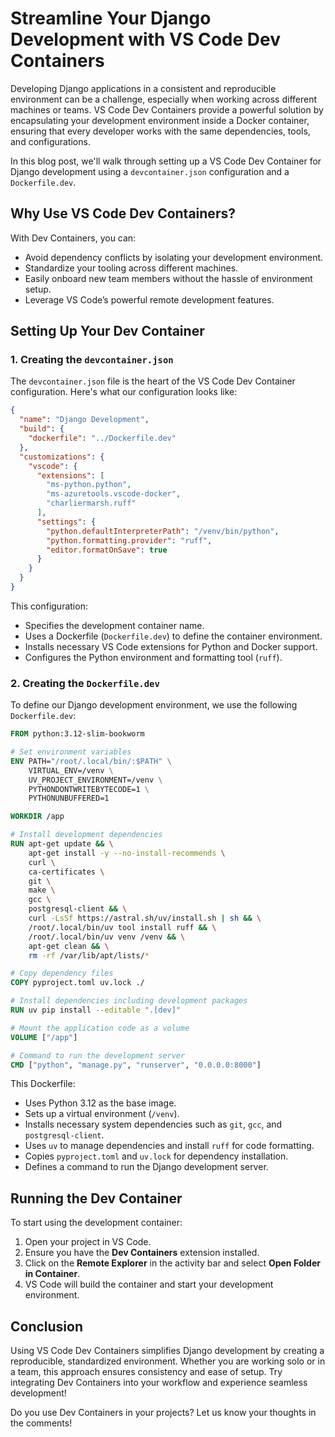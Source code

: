 # Streamline Your Django Development with VS Code Dev Containers

Developing Django applications in a consistent and reproducible environment can be a challenge, especially when working across different machines or teams. VS Code Dev Containers provide a powerful solution by encapsulating your development environment inside a Docker container, ensuring that every developer works with the same dependencies, tools, and configurations.

In this blog post, we'll walk through setting up a VS Code Dev Container for Django development using a `devcontainer.json` configuration and a `Dockerfile.dev`.

## Why Use VS Code Dev Containers?

With Dev Containers, you can:
- Avoid dependency conflicts by isolating your development environment.
- Standardize your tooling across different machines.
- Easily onboard new team members without the hassle of environment setup.
- Leverage VS Code’s powerful remote development features.

## Setting Up Your Dev Container

### 1. Creating the `devcontainer.json`

The `devcontainer.json` file is the heart of the VS Code Dev Container configuration. Here's what our configuration looks like:

```json
{
  "name": "Django Development",
  "build": {
    "dockerfile": "../Dockerfile.dev"
  },
  "customizations": {
    "vscode": {
      "extensions": [
        "ms-python.python",
        "ms-azuretools.vscode-docker",
        "charliermarsh.ruff"
      ],
      "settings": {
        "python.defaultInterpreterPath": "/venv/bin/python",
        "python.formatting.provider": "ruff",
        "editor.formatOnSave": true
      }
    }
  }
}
```

This configuration:
- Specifies the development container name.
- Uses a Dockerfile (`Dockerfile.dev`) to define the container environment.
- Installs necessary VS Code extensions for Python and Docker support.
- Configures the Python environment and formatting tool (`ruff`).

### 2. Creating the `Dockerfile.dev`

To define our Django development environment, we use the following `Dockerfile.dev`:

```dockerfile
FROM python:3.12-slim-bookworm

# Set environment variables
ENV PATH="/root/.local/bin/:$PATH" \
    VIRTUAL_ENV=/venv \
    UV_PROJECT_ENVIRONMENT=/venv \
    PYTHONDONTWRITEBYTECODE=1 \
    PYTHONUNBUFFERED=1

WORKDIR /app

# Install development dependencies
RUN apt-get update && \
    apt-get install -y --no-install-recommends \
    curl \
    ca-certificates \
    git \
    make \
    gcc \
    postgresql-client && \
    curl -LsSf https://astral.sh/uv/install.sh | sh && \
    /root/.local/bin/uv tool install ruff && \
    /root/.local/bin/uv venv /venv && \
    apt-get clean && \
    rm -rf /var/lib/apt/lists/*

# Copy dependency files
COPY pyproject.toml uv.lock ./

# Install dependencies including development packages
RUN uv pip install --editable ".[dev]"

# Mount the application code as a volume
VOLUME ["/app"]

# Command to run the development server
CMD ["python", "manage.py", "runserver", "0.0.0.0:8000"]
```

This Dockerfile:
- Uses Python 3.12 as the base image.
- Sets up a virtual environment (`/venv`).
- Installs necessary system dependencies such as `git`, `gcc`, and `postgresql-client`.
- Uses `uv` to manage dependencies and install `ruff` for code formatting.
- Copies `pyproject.toml` and `uv.lock` for dependency installation.
- Defines a command to run the Django development server.

## Running the Dev Container

To start using the development container:

1. Open your project in VS Code.
2. Ensure you have the **Dev Containers** extension installed.
3. Click on the **Remote Explorer** in the activity bar and select **Open Folder in Container**.
4. VS Code will build the container and start your development environment.

## Conclusion

Using VS Code Dev Containers simplifies Django development by creating a reproducible, standardized environment. Whether you are working solo or in a team, this approach ensures consistency and ease of setup. Try integrating Dev Containers into your workflow and experience seamless development!

Do you use Dev Containers in your projects? Let us know your thoughts in the comments!

